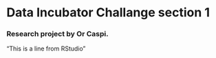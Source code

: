 # Data Incubator Challange section 1
### Research project by Or Caspi.

“This is a line from RStudio”
